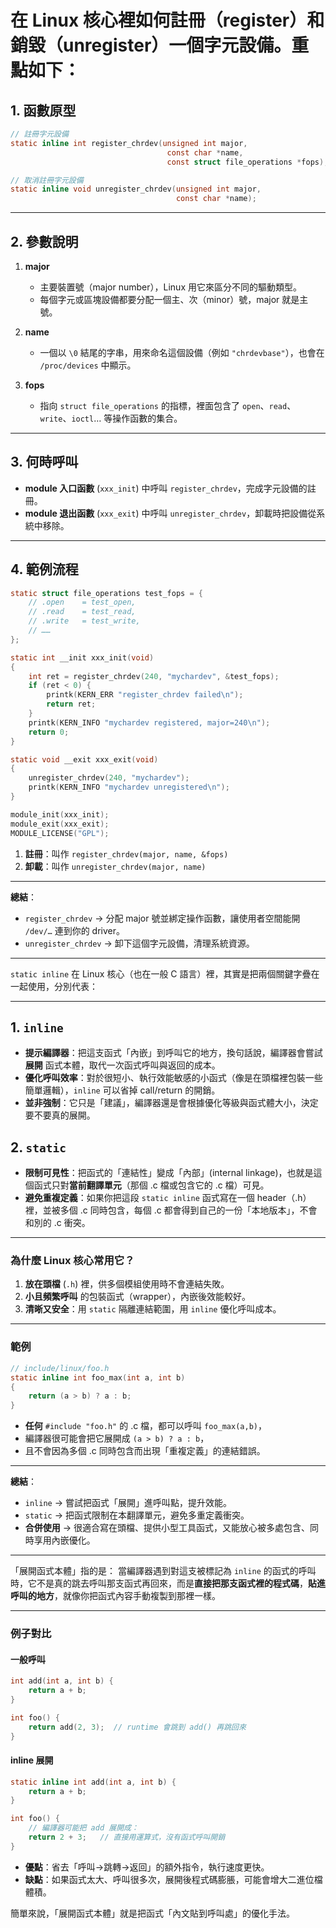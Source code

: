 # 在 Linux 核心裡如何註冊（register）和銷毀（unregister）一個字元設備。重點如下：

## 1. 函數原型

```c
// 註冊字元設備
static inline int register_chrdev(unsigned int major,
                                   const char *name,
                                   const struct file_operations *fops);

// 取消註冊字元設備
static inline void unregister_chrdev(unsigned int major,
                                     const char *name);
```

---

## 2. 參數說明

1. **major**

   * 主要裝置號（major number），Linux 用它來區分不同的驅動類型。
   * 每個字元或區塊設備都要分配一個主、次（minor）號，major 就是主號。

2. **name**

   * 一個以 `\0` 結尾的字串，用來命名這個設備（例如 `"chrdevbase"`），也會在 `/proc/devices` 中顯示。

3. **fops**

   * 指向 `struct file_operations` 的指標，裡面包含了 `open`、`read`、`write`、`ioctl`… 等操作函數的集合。

---

## 3. 何時呼叫

* **module 入口函數** (`xxx_init`) 中呼叫 `register_chrdev`，完成字元設備的註冊。
* **module 退出函數** (`xxx_exit`) 中呼叫 `unregister_chrdev`，卸載時把設備從系統中移除。

---

## 4. 範例流程

```c
static struct file_operations test_fops = {
    // .open    = test_open,
    // .read    = test_read,
    // .write   = test_write,
    // ……
};

static int __init xxx_init(void)
{
    int ret = register_chrdev(240, "mychardev", &test_fops);
    if (ret < 0) {
        printk(KERN_ERR "register_chrdev failed\n");
        return ret;
    }
    printk(KERN_INFO "mychardev registered, major=240\n");
    return 0;
}

static void __exit xxx_exit(void)
{
    unregister_chrdev(240, "mychardev");
    printk(KERN_INFO "mychardev unregistered\n");
}

module_init(xxx_init);
module_exit(xxx_exit);
MODULE_LICENSE("GPL");
```

1. **註冊**：叫作 `register_chrdev(major, name, &fops)`
2. **卸載**：叫作 `unregister_chrdev(major, name)`

---

**總結**：

* `register_chrdev` → 分配 major 號並綁定操作函數，讓使用者空間能開 `/dev/…` 連到你的 driver。
* `unregister_chrdev` → 卸下這個字元設備，清理系統資源。

---
`static inline` 在 Linux 核心（也在一般 C 語言）裡，其實是把兩個關鍵字疊在一起使用，分別代表：

---

## 1. `inline`

* **提示編譯器**：把這支函式「內嵌」到呼叫它的地方，換句話說，編譯器會嘗試 **展開** 函式本體，取代一次函式呼叫與返回的成本。
* **優化呼叫效率**：對於很短小、執行效能敏感的小函式（像是在頭檔裡包裝一些簡單邏輯），`inline` 可以省掉 call/return 的開銷。
* **並非強制**：它只是「建議」，編譯器還是會根據優化等級與函式體大小，決定要不要真的展開。

## 2. `static`

* **限制可見性**：把函式的「連結性」變成「內部」(internal linkage)，也就是這個函式只對**當前翻譯單元**（那個 .c 檔或包含它的 .c 檔）可見。
* **避免重複定義**：如果你把這段 `static inline` 函式寫在一個 header（.h）裡，並被多個 .c 同時包含，每個 .c 都會得到自己的一份「本地版本」，不會和別的 .c 衝突。

---

### 為什麼 Linux 核心常用它？

1. **放在頭檔** (`.h`) 裡，供多個模組使用時不會連結失敗。
2. **小且頻繁呼叫** 的包裝函式（wrapper），內嵌後效能較好。
3. **清晰又安全**：用 `static` 隔離連結範圍，用 `inline` 優化呼叫成本。

---

### 範例

```c
// include/linux/foo.h
static inline int foo_max(int a, int b)
{
    return (a > b) ? a : b;
}
```

* **任何** `#include "foo.h"` 的 .c 檔，都可以呼叫 `foo_max(a,b)`，
* 編譯器很可能會把它展開成 `(a > b) ? a : b`，
* 且不會因為多個 .c 同時包含而出現「重複定義」的連結錯誤。

---

**總結**：

* `inline` → 嘗試把函式「展開」進呼叫點，提升效能。
* `static` → 把函式限制在本翻譯單元，避免多重定義衝突。
* **合併使用** → 很適合寫在頭檔、提供小型工具函式，又能放心被多處包含、同時享用內嵌優化。

---
「展開函式本體」指的是：
當編譯器遇到對這支被標記為 `inline` 的函式的呼叫時，它不是真的跳去呼叫那支函式再回來，而是**直接把那支函式裡的程式碼**，**貼進呼叫的地方**，就像你把函式內容手動複製到那裡一樣。

---

### 例子對比

#### 一般呼叫

```c
int add(int a, int b) {
    return a + b;
}

int foo() {
    return add(2, 3);  // runtime 會跳到 add() 再跳回來
}
```

#### inline 展開

```c
static inline int add(int a, int b) {
    return a + b;
}

int foo() {
    // 編譯器可能把 add 展開成：
    return 2 + 3;   // 直接用運算式，沒有函式呼叫開銷
}
```

* **優點**：省去「呼叫→跳轉→返回」的額外指令，執行速度更快。
* **缺點**：如果函式太大、呼叫很多次，展開後程式碼膨脹，可能會增大二進位檔體積。

簡單來說，「展開函式本體」就是把函式「內文貼到呼叫處」的優化手法。
